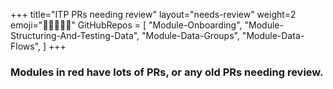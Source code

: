 +++
title="ITP PRs needing review"
layout="needs-review"
weight=2
emoji="🧑🏾‍🤝‍🧑🏾"
GitHubRepos = [
    "Module-Onboarding",
    "Module-Structuring-And-Testing-Data",
    "Module-Data-Groups",
    "Module-Data-Flows",
]
+++

### Modules in red have lots of PRs, or any old PRs needing review.

